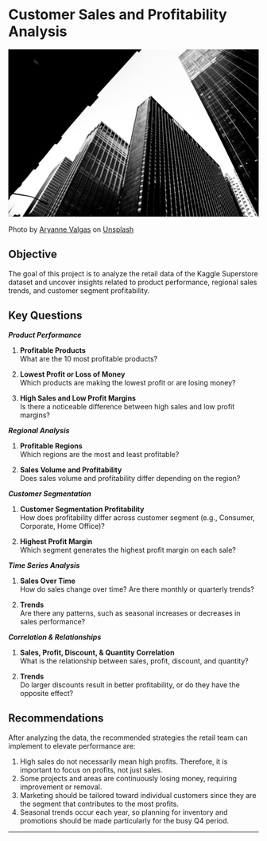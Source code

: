# Customer Sales and Profitability Analysis

![Company Logo](https://github.com/BreeMad/Customer-Sales-and-Profitability-Analysis/blob/main/1.jpg)

Photo by <a href="https://unsplash.com/@aryvalgas?utm_content=creditCopyText&utm_medium=referral&utm_source=unsplash">Aryanne Valgas</a> on <a href="https://unsplash.com/photos/grayscale-photo-of-high-rise-buildings-17Txb0SeC8Y?utm_content=creditCopyText&utm_medium=referral&utm_source=unsplash">Unsplash</a>

## Objective
The goal of this project is to analyze the retail data of the Kaggle Superstore dataset and
uncover insights related to product performance, regional sales trends, and customer segment profitability.

## Key Questions
***Product Performance***
1. **Profitable Products**  
   What are the 10 most profitable products?

2. **Lowest Profit or Loss of Money**  
   Which products are making the lowest profit or are losing money?

4. **High Sales and Low Profit Margins**  
   Is there a noticeable difference between high sales and low profit margins?

***Regional Analysis***
1. **Profitable Regions**  
   Which regions are the most and least profitable?

2. **Sales Volume and Profitability**  
   Does sales volume and profitability differ depending on the region?

***Customer Segmentation***
1. **Customer Segmentation Profitability**  
   How does profitability differ across customer segment (e.g., Consumer, Corporate, Home Office)?

2. **Highest Profit Margin**  
   Which segment generates the highest profit margin on each sale?

***Time Series Analysis***
1. **Sales Over Time**  
   How do sales change over time? Are there monthly or quarterly trends?

2. **Trends**  
   Are there any patterns, such as seasonal increases or decreases in sales performance?
   
 ***Correlation & Relationships***
1. **Sales, Profit, Discount, & Quantity Correlation**  
   What is the relationship between sales, profit, discount, and quantity?

2. **Trends**  
   Do larger discounts result in better profitability, or do they have the opposite effect?

## Recommendations
After analyzing the data, the recommended strategies the retail team can implement to elevate performance are:

1. High sales do not necessarily mean high profits. Therefore, it is important to focus on profits, not just sales.  
2. Some projects and areas are continuously losing money, requiring improvement or removal.
3. Marketing should be tailored toward individual customers since they are the segment that contributes to the most profits.
4. Seasonal trends occur each year, so planning for inventory and promotions should be made particularly for the busy Q4 period.

---
